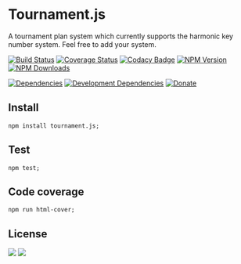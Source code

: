 # Tournament.js
A tournament plan system which currently supports the harmonic key number system. Feel free to add your system.

[![Build Status](https://travis-ci.org/s-a/tournament.js.svg?branch=master)](https://travis-ci.org/s-a/tournament.js)
[![Coverage Status](https://coveralls.io/repos/s-a/tournament.js/badge.svg)](https://coveralls.io/r/s-a/tournament.js)
[![Codacy Badge](https://www.codacy.com/project/badge/08570e9fb7634a91ba8fdb95a1e8a913)](https://www.codacy.com/app/stephanahlf/tournament-js)
[![NPM Version](http://img.shields.io/npm/v/tournament.js.svg?style=flat)](https://www.npmjs.org/package/tournament.js)
[![NPM Downloads](https://img.shields.io/npm/dm/tournament.js.svg?style=flat)](https://www.npmjs.org/package/tournament.js)  

[![Dependencies](https://img.shields.io/david/s-a/tournament.js.svg)](https://www.npmjs.org/package/tournament.js)
[![Development Dependencies](https://img.shields.io/david/dev/s-a/tournament.js.svg)](https://www.npmjs.org/package/tournament.js) 
[![Donate](http://s-a.github.io/donate/donate.svg)](http://s-a.github.io/donate/)

## Install
```npm install tournament.js;```  

## Test
```npm test;```

## Code coverage
```npm run html-cover;```


## License

[<img src="https://s-a.github.io/license/img/mit.svg" />](https://s-a.github.io/license/?license=mit&fullname=Stephan%20Ahlf&year=2015&profile=https://github.com/s-a&projectUrl=https://github.com/s-a/tournament.js&projectName=tournament.js "") 
[<img src="https://s-a.github.io/license/img/gpl-3.0.svg" />](https://s-a.github.io/license/?license=gpl-3.0&fullname=Stephan%20Ahlf&year=2015&profile=https://github.com/s-a&projectUrl=https://github.com/s-a/tournament.js&projectName=tournament.js "")
